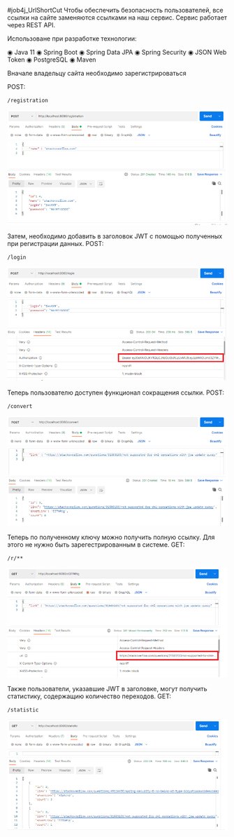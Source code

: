 #job4j_UrlShortCut 
Чтобы обеспечить безопасность пользователей, все ссылки на сайте заменяются ссылками на наш сервис.
Сервис работает через REST API. 

Использоване при разработке технологии:

◉ Java 11
◉ Spring Boot
◉ Spring Data JPA
◉ Spring Security
◉ JSON Web Token
◉ PostgreSQL
◉ Maven

Вначале владельцу сайта необходимо зарегистрироваться

POST: 
```
/registration
```
![](images/1.png)

Затем, необходимо добавить в заголовок JWT с помощью полученных при регистрации данных.
POST: 
```
/login
```
![](images/2.png)

Теперь пользователю доступен функционал сокращения ссылки.
POST: 
```
/convert
```
![](images/3.png)

Теперь по полученному ключу можно получить полную ссылку. Для этого не нужно быть зарегестрированным в системе.
GET: 
```
/r/**
```
![](images/4.png)

Также пользователи, указавшие JWT в заголовке, могут получить статистику, содержащию количество переходов.
GET: 
```
/statistic
```
![](images/5.png)

